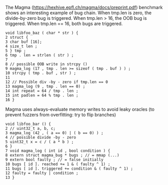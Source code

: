 

The Magma (https://hexhive.epfl.ch/magma/docs/preprint.pdf) benchmark shows an interesting example of bug chain. When tmp.len is zero, the divide-by-zero bug is triggered. When tmp.len > 16, the OOB bug is triggered. When tmp.len == 16, both bugs are triggered.

```
void libfoo_baz ( char * str ) {
2 struct {
3 char buf [16];
4 size_t len ;
5 } tmp ;
6 tmp . len = strlen ( str ) ;
7
8 // possible OOB write in strcpy ()
9 magma_log (17 , tmp . len >= sizeof ( tmp . buf ) ) ;
10 strcpy ( tmp . buf , str ) ;
11
12 // Possible div -by - zero if tmp.len == 0
13 magma_log (9 , tmp . len == 0) ;
14 int repeat = 64 / tmp . len ;
15 int padlen = 64 % tmp . len ;
16 }
```

Magma uses always-evaluate memory writes to avoid leaky oracles (to prevent fuzzers from overfitting: try to flip branches)

```
void libfoo_bar () {
2 // uint32_t a, b, c;
3 magma_log (42 , ( a == 0) | ( b == 0) ) ;
4 // possible divide -by - zero
5 uint32_t x = c / ( a * b ) ;
6 }
7 void magma_log ( int id , bool condition ) {
8 extern struct magma_bug * bugs ; // = mmap (...)
9 extern bool faulty ; // = false initially
10 bugs [ id ]. reached += 1 & ( faulty ^ 1) ;
11 bugs [ id ]. triggered += condition & ( faulty ^ 1) ;
12 faulty = faulty | condition ;
13 }
```
